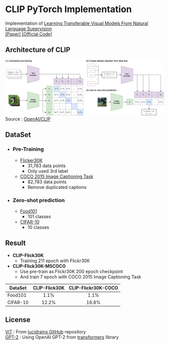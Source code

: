 # CLIP PyTorch Implementation
Implementation of [Learning Transferable Visual Models From Natural Language Supervision](https://cdn.openai.com/papers/Learning_Transferable_Visual_Models_From_Natural_Language_Supervision.pdf)  
[[Paper]](https://arxiv.org/abs/2103.00020) [[Official Code]](https://github.com/openai/CLIP)

## Architecture of CLIP
![CLIP](CLIP.png)  
Source : [OpenAI/CLIP](https://github.com/openai/CLIP)

## DataSet

- ### Pre-Training
  - [Flicker30K](https://shannon.cs.illinois.edu/DenotationGraph/)  
    - 31,783 data points
    - Only used 3rd label
  - [COCO 2015 Image Captioning Task](https://cocodataset.org/#captions-2015)  
    - 82,783 data points
    - Remove duplicated captions
- ### Zero-shot prediction
  - [Food101](https://data.vision.ee.ethz.ch/cvl/datasets_extra/food-101/)
    - 101 classes
  - [CIFAR-10](https://www.cs.toronto.edu/~kriz/cifar.html)
    - 10 classes

## Result
- **CLIP-Flick30K**
  - Training 211 epoch with Flickr30K
- **CLIP-Flick30K-MSCOCO**
  - Use pre-train as Flickr30K 200 epoch checkpoint
  - And train 7 epoch with COCO 2015 Image Captioning Task 


| DataSet  | CLIP-Flick30K |   CLIP-Flickr30K-COCO   |
|----------|:-------------:|:-----------------------:|
| Food101  | 1.1%      |          1.1%           |
| CIFAR-10 | 12.2%     |          16.8%          |

## License
[ViT](https://github.com/lucidrains/vit-pytorch/blob/main/vit_pytorch/vit.py) : From [lucidrains GitHub](https://github.com/lucidrains/vit-pytorch/tree/main) repository  
[GPT-2](https://huggingface.co/docs/transformers/model_doc/gpt2) : Using OpenAI GPT-2 from [transformers](https://github.com/huggingface/transformers) library
